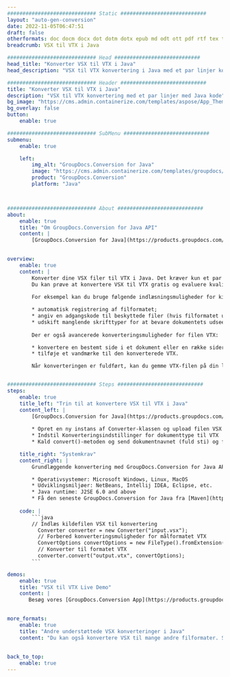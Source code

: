 ```yaml
---
############################# Static ############################
layout: "auto-gen-conversion"
date: 2022-11-05T06:47:51
draft: false
otherformats: doc docm docx dot dotm dotx epub md odt ott pdf rtf tex txt vdx vsdm vsdx vssm vssx vstm vstx vsx vtx xps
breadcrumb: VSX til VTX i Java

############################# Head ############################
head_title: "Konverter VSX til VTX i Java"
head_description: "VSX til VTX konvertering i Java med et par linjer kode. Konverter over 160 filformater ved hjælp af GroupDocs dokumentkonverterings-API for Java"

############################# Header ############################
title: "Konverter VSX til VTX i Java"
description: "VSX til VTX konvertering med et par linjer med Java kode"
bg_image: "https://cms.admin.containerize.com/templates/aspose/App_Themes/V3/images/bg/header1.png"
bg_overlay: false
button:
    enable: true

############################# SubMenu ############################
submenu:
    enable: true

    left:
        img_alt: "GroupDocs.Conversion for Java"
        image: "https://cms.admin.containerize.com/templates/groupdocs/images/product-logos/90x90-noborder/groupdocs-conversion-java.png"
        product: "GroupDocs.Conversion"
        platform: "Java"



############################# About ############################
about:
    enable: true
    title: "Om GroupDocs.Conversion for Java API"
    content: |
        [GroupDocs.Conversion for Java](https://products.groupdocs.com/conversion/java/) er en avanceret filformatkonverterings-API til konvertering mellem populære billed- og dokumentformater såsom Microsoft Office, OpenDocument, PDF, HTML, e-mail, CAD. og meget mere med blot et par linjer kode. Den native API registrerer automatisk formaterne af de originale dokumenter og tilbyder mange muligheder for at tilpasse de konverterede dokumenter. Sammen med funktionen til at udtrække information fra et dokument, understøtter den også caching af konverteringsresultaterne til den lokale disk som standard. Enhver form for cachelagring kan dog understøttes ved at implementere de passende grænseflader - Amazon S3, Dropbox, Google Drive, Windows Azure, Reddis eller andre.
    

overview:
    enable: true
    content: |
        Konverter dine VSX filer til VTX i Java. Det kræver kun et par linjer med Java kode på enhver platform efter eget valg, såsom Windows, Linux, macOS.
        Du kan prøve at konvertere VSX til VTX gratis og evaluere kvaliteten af ​​konverteringsresultaterne. Sammen med simple filkonverteringsscripts kan du prøve mere sofistikerede muligheder for at indlæse VSX-kildefilen og gemme VTX-outputtet. 
        
        For eksempel kan du bruge følgende indlæsningsmuligheder for kilden VSX:

        * automatisk registrering af filformatet;
        * angiv en adgangskode til beskyttede filer (hvis filformatet understøtter det);
        * udskift manglende skrifttyper for at bevare dokumentets udseende.
        
        Der er også avancerede konverteringsmuligheder for filen VTX:

        * konvertere en bestemt side i et dokument eller en række sider;
        * tilføje et vandmærke til den konverterede VTX.

        Når konverteringen er fuldført, kan du gemme VTX-filen på din lokale filsti eller på et tredjepartslager såsom FTP, Amazon S3, Google Drive, Dropbox osv. Bemærk venligst - for at konvertere VSX til VTX, behøver du ikke installere yderligere software, såsom MS Office, Open Office, Adobe Acrobat Reader osv.


############################# Steps ############################
steps:
    enable: true
    title_left: "Trin til at konvertere VSX til VTX i Java"
    content_left: |
        [GroupDocs.Conversion for Java](https://products.groupdocs.com/conversion/java/) giver udviklere mulighed for nemt at konvertere VSX fil til VTX med et par linjer kode.
        
        * Opret en ny instans af Converter-klassen og upload filen VSX med den fulde sti
        * Indstil Konverteringsindstillinger for dokumenttype til VTX
        * Kald convert()-metoden og send dokumentnavnet (fuld sti) og formatet (VTX) som en parameter

    title_right: "Systemkrav"
    content_right: |
        Grundlæggende konvertering med GroupDocs.Conversion for Java API kan udføres med blot et par linjer kode. Vores API'er understøttes på alle større platforme og operativsystemer. Før du udfører koden nedenfor, skal du sørge for, at du har følgende forudsætninger installeret på dit system.

        * Operativsystemer: Microsoft Windows, Linux, MacOS
        * Udviklingsmiljøer: NetBeans, Intellij IDEA, Eclipse, etc.
        * Java runtime: J2SE 6.0 and above
        * Få den seneste GroupDocs.Conversion for Java fra [Maven](https://repository.groupdocs.com/webapp/#/artifacts/browse/tree/General/repo/com/groupdocs/groupdocs-conversion)
         
    code: |
        ```java    
        // Indlæs kildefilen VSX til konvertering
          Converter converter = new Converter("input.vsx");
          // Forbered konverteringsmuligheder for målformatet VTX
          ConvertOptions convertOptions = new FileType().fromExtension("vtx").getConvertOptions();
          // Konverter til formatet VTX
          converter.convert("output.vtx", convertOptions);
        ```

demos:
    enable: true
    title: "VSX til VTX Live Demo"
    content: |
       Besøg vores [GroupDocs.Conversion App](https://products.groupdocs.app/conversion/family) websted, og prøv VSX til VTX konvertering nu. Den gratis demo har følgende fordele
          

more_formats:
    enable: true
    title: "Andre understøttede VSX konverteringer i Java"
    content: "Du kan også konvertere VSX til mange andre filformater. Se venligst listen nedenfor."
       
       
back_to_top:
    enable: true
---
```

